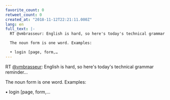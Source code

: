 ```yaml
---
favorite_count: 0
retweet_count: 0
created_at: "2018-11-12T22:21:11.000Z"
lang: en
full_text: |-
  RT @vmbrasseur: English is hard, so here's today's technical grammar reminder…

  The noun form is one word. Examples:

  • login [page, form,…
---
```


RT [@vmbrasseur](https://twitter.com/vmbrasseur): English is hard, so here's
today's technical grammar reminder…

The noun form is one word. Examples:

• login [page, form,…
